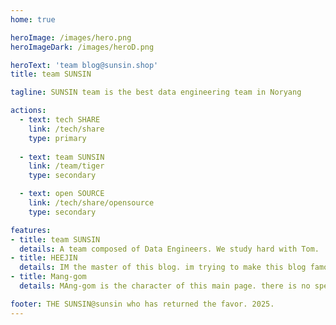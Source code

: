 ```yaml
---
home: true

heroImage: /images/hero.png
heroImageDark: /images/heroD.png

heroText: 'team blog@sunsin.shop'
title: team SUNSIN 

tagline: SUNSIN team is the best data engineering team in Noryang

actions:
  - text: tech SHARE
    link: /tech/share
    type: primary
  
  - text: team SUNSIN
    link: /team/tiger
    type: secondary

  - text: open SOURCE
    link: /tech/share/opensource
    type: secondary

features:
- title: team SUNSIN
  details: A team composed of Data Engineers. We study hard with Tom.
- title: HEEJIN
  details: IM the master of this blog. im trying to make this blog famous.
- title: Mang-gom
  details: MAng-gom is the character of this main page. there is no special reason to pick it. The only thing I chose this charater is just cute. 

footer: THE SUNSIN@sunsin who has returned the favor. 2025.
---
```

